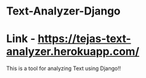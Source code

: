 # Text-Analyzer-Django
# Link - https://tejas-text-analyzer.herokuapp.com/
This is a tool for analyzing Text using Django!!
